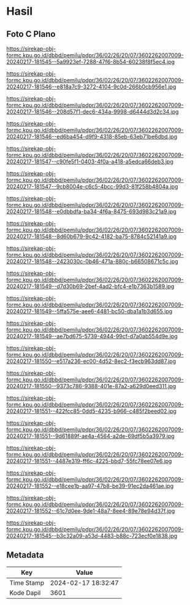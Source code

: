 # Hasil

## Foto C Plano

https://sirekap-obj-formc.kpu.go.id/dbbd/pemilu/pdpr/36/02/26/20/07/3602262007009-20240217-181545--5a9923ef-7288-47f6-8b54-60238f8f5ec4.jpg

https://sirekap-obj-formc.kpu.go.id/dbbd/pemilu/pdpr/36/02/26/20/07/3602262007009-20240217-181546--e818a7c9-3272-4104-9c0d-266b0cb956e1.jpg

https://sirekap-obj-formc.kpu.go.id/dbbd/pemilu/pdpr/36/02/26/20/07/3602262007009-20240217-181546--208d57f1-dec6-434a-9998-d6444d3d2c34.jpg

https://sirekap-obj-formc.kpu.go.id/dbbd/pemilu/pdpr/36/02/26/20/07/3602262007009-20240217-181546--ed6ba454-d9f9-4318-85eb-63eb71be6dbd.jpg

https://sirekap-obj-formc.kpu.go.id/dbbd/pemilu/pdpr/36/02/26/20/07/3602262007009-20240217-181547--c90fe5f1-0403-4f0a-a418-a5edca66deb3.jpg

https://sirekap-obj-formc.kpu.go.id/dbbd/pemilu/pdpr/36/02/26/20/07/3602262007009-20240217-181547--9cb8004e-c6c5-4bcc-99d3-81f258b4804a.jpg

https://sirekap-obj-formc.kpu.go.id/dbbd/pemilu/pdpr/36/02/26/20/07/3602262007009-20240217-181548--e0dbbdfa-ba34-4f6a-8475-693d983c21a9.jpg

https://sirekap-obj-formc.kpu.go.id/dbbd/pemilu/pdpr/36/02/26/20/07/3602262007009-20240217-181548--8d60b679-9c42-4182-ba75-8784c52141a9.jpg

https://sirekap-obj-formc.kpu.go.id/dbbd/pemilu/pdpr/36/02/26/20/07/3602262007009-20240217-181548--2423030c-0b46-471a-880c-b66508671c5c.jpg

https://sirekap-obj-formc.kpu.go.id/dbbd/pemilu/pdpr/36/02/26/20/07/3602262007009-20240217-181549--d7d30b69-2bef-4ad2-bfc4-e1b7363b1589.jpg

https://sirekap-obj-formc.kpu.go.id/dbbd/pemilu/pdpr/36/02/26/20/07/3602262007009-20240217-181549--5ffa575e-aee6-4481-bc50-dba1a1b3d655.jpg

https://sirekap-obj-formc.kpu.go.id/dbbd/pemilu/pdpr/36/02/26/20/07/3602262007009-20240217-181549--ae7bd675-5739-4944-99cf-d7a0ab554d9e.jpg

https://sirekap-obj-formc.kpu.go.id/dbbd/pemilu/pdpr/36/02/26/20/07/3602262007009-20240217-181550--e517a236-ec00-4d52-8ec2-f3ecb963dd87.jpg

https://sirekap-obj-formc.kpu.go.id/dbbd/pemilu/pdpr/36/02/26/20/07/3602262007009-20240217-181550--9373c786-9388-401e-87a2-a629d0eed311.jpg

https://sirekap-obj-formc.kpu.go.id/dbbd/pemilu/pdpr/36/02/26/20/07/3602262007009-20240217-181551--422fcc85-0dd5-4235-b966-c485f2beed02.jpg

https://sirekap-obj-formc.kpu.go.id/dbbd/pemilu/pdpr/36/02/26/20/07/3602262007009-20240217-181551--9d61889f-ae4a-4564-a2de-69df5b5a3979.jpg

https://sirekap-obj-formc.kpu.go.id/dbbd/pemilu/pdpr/36/02/26/20/07/3602262007009-20240217-181551--4487e319-ff6c-4225-bbd7-55fc78ee07e6.jpg

https://sirekap-obj-formc.kpu.go.id/dbbd/pemilu/pdpr/36/02/26/20/07/3602262007009-20240217-181552--e18cee1b-aa97-47b8-be39-91ec2da461ae.jpg

https://sirekap-obj-formc.kpu.go.id/dbbd/pemilu/pdpr/36/02/26/20/07/3602262007009-20240217-181552--61c7d0ee-9de1-48a7-8ee4-89e78e94d37f.jpg

https://sirekap-obj-formc.kpu.go.id/dbbd/pemilu/pdpr/36/02/26/20/07/3602262007009-20240217-181545--b3c32a09-a53d-4483-b88c-723ecf0e1838.jpg


## Metadata

| Key        | Value               |
| ---------- | ------------------- |
| Time Stamp | 2024-02-17 18:32:47 |
| Kode Dapil | 3601                |



